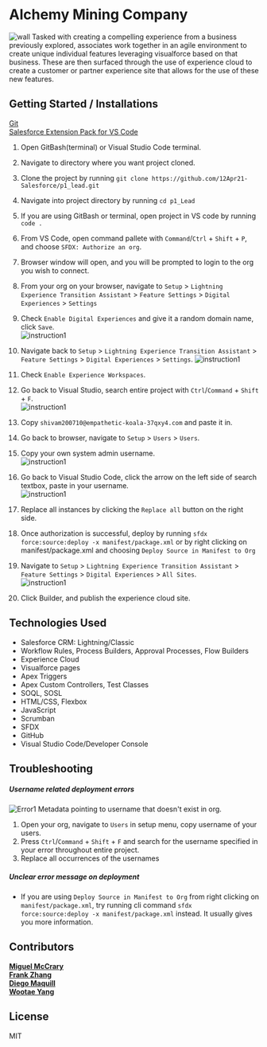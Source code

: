 # Alchemy Mining Company
![wall](https://imgur.com/ns3khvp.png)
Tasked with creating a compelling experience from a business previously explored, associates work together in an agile environment to create unique individual features leveraging visualforce based on that business. These are then surfaced through the use of experience cloud to create a customer or partner experience site that allows for the use of these new features.

##  Getting Started / Installations
[Git](https://git-scm.com/downloads)  
[Salesforce Extension Pack for VS Code](https://marketplace.visualstudio.com/items?itemName=salesforce.salesforcedx-vscode)

1. Open GitBash(terminal) or Visual Studio Code terminal.
2. Navigate to directory where you want project cloned.
3. Clone the project by running `git clone https://github.com/12Apr21-Salesforce/p1_lead.git`
4. Navigate into project directory by running `cd p1_Lead`
5. If you are using GitBash or terminal, open project in VS code by running `code .`
6. From VS Code, open command pallete with `Command`/`Ctrl` + `Shift` + `P`, and choose `SFDX: Authorize an org`.
7. Browser window will open, and you will be prompted to login to the org you wish to connect.
7. From your org on your browser, navigate to `Setup` > `Lightning Experience Transition Assistant` > `Feature Settings` > `Digital Experiences` > `Settings`  
8. Check `Enable Digital Experiences` and give it a random domain name, click `Save`.  
![instruction1](https://imgur.com/50ixCpu.png)
9. Navigate back to `Setup` > `Lightning Experience Transition Assistant` > `Feature Settings` > `Digital Experiences` > `Settings`.
![instruction1](https://imgur.com/TEsFHES.png)
10. Check `Enable Experience Workspaces`.  
11. Go back to Visual Studio, search entire project with `Ctrl`/`Command` + `Shift` + `F`.  
![instruction1](https://imgur.com/OZUMX07.png)
12. Copy `shivam200710@empathetic-koala-37qxy4.com` and paste it in.
11. Go back to browser, navigate to `Setup` > `Users` > `Users`.
12. Copy your own system admin username.   
![instruction1](https://imgur.com/ILgD8yh.png)
13. Go back to Visual Studio Code, click the arrow on the left side of search textbox, paste in your username.  
![instruction1](https://imgur.com/pYcbvcF.png)

14. Replace all instances by clicking the `Replace all` button on the right side.
15. Once authorization is successful, deploy by running `sfdx force:source:deploy -x manifest/package.xml` or by right clicking on manifest/package.xml and choosing `Deploy Source in Manifest to Org`
16. Navigate to `Setup` > `Lightning Experience Transition Assistant` > `Feature Settings` > `Digital Experiences` > `All Sites`.  
![instruction1](https://imgur.com/sQtx9ia.png)
17. Click Builder, and publish the experience cloud site.


## Technologies Used 
- Salesforce CRM: Lightning/Classic
- Workflow Rules, Process Builders, Approval Processes, Flow Builders
- Experience Cloud
- Visualforce pages
- Apex Triggers
- Apex Custom Controllers, Test Classes
- SOQL, SOSL
- HTML/CSS, Flexbox
- JavaScript
- Scrumban
- SFDX
- GitHub
- Visual Studio Code/Developer Console

## Troubleshooting
##### Username related deployment errors
![Error1](https://imgur.com/t5Dz1l5.png)
Metadata pointing to username that doesn't exist in org.
1. Open your org, navigate to `Users` in setup menu, copy username of your users.
2. Press `Ctrl`/`Command` + `Shift` + `F` and search for the username specified in your error throughout entire project.
3. Replace all occurrences of the usernames
##### Unclear error message on deployment
- If you are using `Deploy Source in Manifest to Org` from right clicking on `manifest/package.xml`, try running cli command `sfdx force:source:deploy -x manifest/package.xml` instead. It usually gives you more information.

## Contributors
**[Miguel McCrary](https://github.com/Migizal)**  
**[Frank Zhang](https://github.com/frank1433)**  
**[Diego Maquill](https://github.com/diego-maquill)**  
**[Wootae Yang](https://github.com/wyang19a)**

## License
MIT
